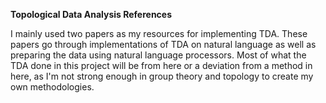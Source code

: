 **Topological Data Analysis References**

I mainly used two papers as my resources for implementing TDA. These papers go through implementations of TDA on natural language as well as preparing the data using natural language processors. Most of what the TDA done in this project will be from here or a deviation from a method in here, as I'm not strong enough in group theory and topology to create my own methodologies. 
